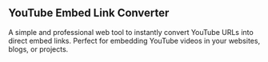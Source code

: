 ## YouTube Embed Link Converter

A simple and professional web tool to instantly convert YouTube URLs into direct embed links. Perfect for embedding YouTube videos in your websites, blogs, or projects.
